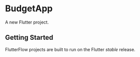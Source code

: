 # BudgetApp

A new Flutter project.

## Getting Started

FlutterFlow projects are built to run on the Flutter _stable_ release.
